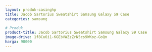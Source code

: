 ```yaml
---
layout: produk-casinghp
title: Jacob Sartorius Sweatshirt Samsung Galaxy S9 Case
categories: samsung

# Produk
product-title: Jacob Sartorius Sweatshirt Samsung Galaxy S9 Case
image-drive: 1f8Cu6i1-KGEbVWZzZrN5cs9WKoz-GoQn
harga: 90000
---
```

